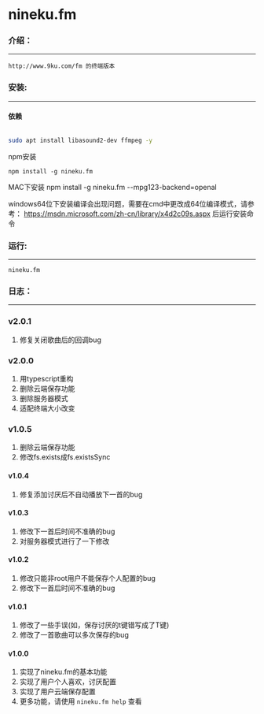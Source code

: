 nineku.fm
=================

### 介绍：

----------------------------

`http://www.9ku.com/fm 的终端版本`


### 安装:

---------------------------------------


#### 依赖

``` sh

sudo apt install libasound2-dev ffmpeg -y

```


npm安装

    npm install -g nineku.fm

MAC下安装
    npm install -g nineku.fm --mpg123-backend=openal

windows64位下安装编译会出现问题，需要在cmd中更改成64位编译模式，请参考：
https://msdn.microsoft.com/zh-cn/library/x4d2c09s.aspx
后运行安装命令

### 运行:

---------------------------------

`nineku.fm`

### 日志：

-----------------------------

### v2.0.1
1. 修复关闭歌曲后的回调bug

### v2.0.0
1. 用typescript重构
2. 删除云端保存功能
3. 删除服务器模式
4. 适配终端大小改变

### v1.0.5
1. 删除云端保存功能
2. 修改fs.exists成fs.existsSync

#### v1.0.4
1. 修复添加讨厌后不自动播放下一首的bug

#### v1.0.3
1. 修改下一首后时间不准确的bug
2. 对服务器模式进行了一下修改

#### v1.0.2
1. 修改只能非root用户不能保存个人配置的bug
2. 修改下一首后时间不准确的bug

#### v1.0.1
1. 修改了一些手误(如，保存讨厌的t键错写成了T键)
2. 修改了一首歌曲可以多次保存的bug

#### v1.0.0
1. 实现了nineku.fm的基本功能
2. 实现了用户个人喜欢，讨厌配置
3. 实现了用户云端保存配置
4. 更多功能，请使用 `nineku.fm help` 查看
